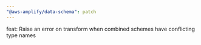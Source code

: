 ```yaml
---
"@aws-amplify/data-schema": patch
---
```


feat: Raise an error on transform when combined schemes have conflicting type names
